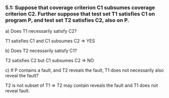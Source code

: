 ### 5.1: Suppose that coverage criterion C1 subsumes coverage criterion C2. Further suppose that test set T1 satisfies C1 on program P, and test set T2 satisfies C2, also on P.

a) Does T1 necessarily satisfy C2?

T1 satisfies C1 and C1 subsumes C2
=> YES

b) Does T2 necessarily satisfy C1?

T2 satisfies C2 but C1 subsumes C2
=> NO


c) If P contains a fault, and T2 reveals the fault, T1 does not necessarily also reveal the fault?

T2 is not subset of T1 
=> T2 may contain reveals the fault and T1 does not reveal fault.

